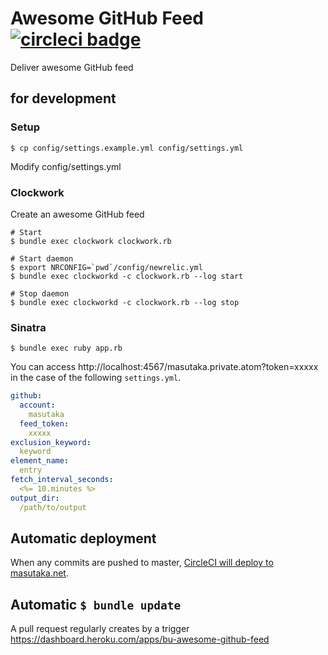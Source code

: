 # Awesome GitHub Feed [![circleci badge][circleci-badge]][circleci-link]

Deliver awesome GitHub feed

## for development

### Setup

    $ cp config/settings.example.yml config/settings.yml

Modify config/settings.yml

### Clockwork

Create an awesome GitHub feed

    # Start
    $ bundle exec clockwork clockwork.rb

    # Start daemon
    $ export NRCONFIG=`pwd`/config/newrelic.yml
    $ bundle exec clockworkd -c clockwork.rb --log start

    # Stop daemon
    $ bundle exec clockworkd -c clockwork.rb --log stop

### Sinatra

    $ bundle exec ruby app.rb

You can access http://localhost:4567/masutaka.private.atom?token=xxxxx in the case of the following `settings.yml`.

```yaml
github:
  account:
    masutaka
  feed_token:
    xxxxx
exclusion_keyword:
  keyword
element_name:
  entry
fetch_interval_seconds:
  <%= 10.minutes %>
output_dir:
  /path/to/output
```

## Automatic deployment

When any commits are pushed to master, [CircleCI will deploy to masutaka.net](https://circleci.com/gh/masutaka/awesome-github-feed/tree/master).

## Automatic `$ bundle update`

A pull request regularly creates by a trigger https://dashboard.heroku.com/apps/bu-awesome-github-feed

[circleci-badge]: https://circleci.com/gh/masutaka/awesome-github-feed/tree/master.svg?style=svg
[circleci-link]: https://circleci.com/gh/masutaka/awesome-github-feed/tree/master
